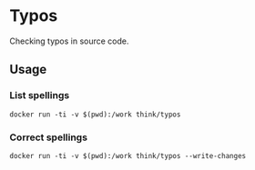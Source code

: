 # Typos

Checking typos in source code.

## Usage

### List spellings

```!sh
docker run -ti -v $(pwd):/work think/typos
```

### Correct spellings

```!sh
docker run -ti -v $(pwd):/work think/typos --write-changes
```
